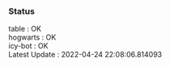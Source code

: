 ### Status


table : OK  
hogwarts : OK  
icy-bot : OK  
Latest Update : 2022-04-24 22:08:06.814093
